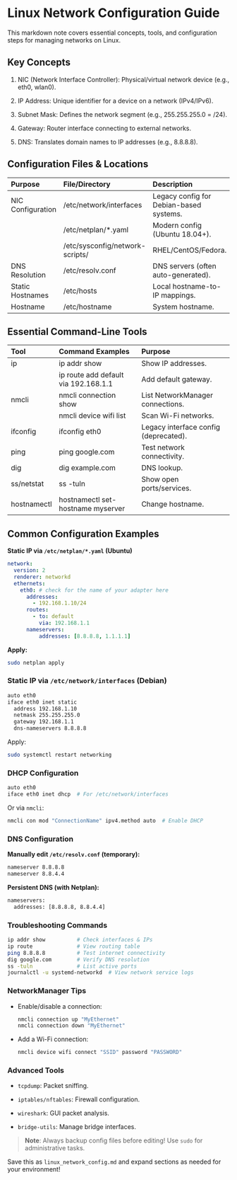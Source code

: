 # Linux Network Configuration Guide

This markdown note covers essential concepts, tools, and configuration steps for managing networks on Linux.

## Key Concepts

  1. NIC (Network Interface Controller): Physical/virtual network device (e.g., eth0, wlan0).

  2. IP Address: Unique identifier for a device on a network (IPv4/IPv6).

  3. Subnet Mask: Defines the network segment (e.g., 255.255.255.0 = /24).

  4. Gateway: Router interface connecting to external networks.

  5. DNS: Translates domain names to IP addresses (e.g., 8.8.8.8).

## Configuration Files & Locations

| Purpose           | File/Directory                  | Description                             |
| :---------------- | :------------------------------ | :-------------------------------------- |
| NIC Configuration | /etc/network/interfaces         | Legacy config for Debian-based systems. |
|                   | /etc/netplan/*.yaml             | Modern config (Ubuntu 18.04+).          |
|                   | /etc/sysconfig/network-scripts/ | RHEL/CentOS/Fedora.                     |
| DNS Resolution    | /etc/resolv.conf                | DNS servers (often auto-generated).     |
| Static Hostnames  | /etc/hosts                      | Local hostname-to-IP mappings.          |
| Hostname          | /etc/hostname                   | System hostname.                        |

## Essential Command-Line Tools

| Tool        | Command Examples                     | Purpose                               |
| :---------- | :----------------------------------- | :------------------------------------ |
| ip          | ip addr show                         | Show IP addresses.                    |
|             | ip route add default via 192.168.1.1 | Add default gateway.                  |
| nmcli       | nmcli connection show                | List NetworkManager connections.      |
|             | nmcli device wifi list               | Scan Wi-Fi networks.                  |
| ifconfig    | ifconfig eth0                        | Legacy interface config (deprecated). |
| ping        | ping google.com                      | Test network connectivity.            |
| dig         | dig example.com                      | DNS lookup.                           |
| ss/netstat  | ss -tuln                             | Show open ports/services.             |
| hostnamectl | hostnamectl set-hostname myserver    | Change hostname.                      |

## Common Configuration Examples

**Static IP via `/etc/netplan/*.yaml` (Ubuntu)**

```yaml
network:
  version: 2
  renderer: networkd
  ethernets:
    eth0: # check for the name of your adapter here
      addresses:
        - 192.168.1.10/24
      routes:
        - to: default
          via: 192.168.1.1
      nameservers:
          addresses: [8.8.8.8, 1.1.1.1]
```

**Apply:**

```bash
sudo netplan apply
```

### Static IP via `/etc/network/interfaces` (Debian)

```bash
auto eth0
iface eth0 inet static
  address 192.168.1.10
  netmask 255.255.255.0
  gateway 192.168.1.1
  dns-nameservers 8.8.8.8
```

Apply:

```bash
sudo systemctl restart networking
```

### DHCP Configuration

```bash
auto eth0
iface eth0 inet dhcp  # For /etc/network/interfaces
```

Or via `nmcli`:

```bash
nmcli con mod "ConnectionName" ipv4.method auto  # Enable DHCP
```

### DNS Configuration

**Manually edit `/etc/resolv.conf` (temporary):**

```bash
nameserver 8.8.8.8
nameserver 8.8.4.4
```

**Persistent DNS (with Netplan):**

```bash
nameservers:
  addresses: [8.8.8.8, 8.8.4.4]
```

### Troubleshooting Commands

```bash
ip addr show          # Check interfaces & IPs
ip route              # View routing table
ping 8.8.8.8          # Test internet connectivity
dig google.com        # Verify DNS resolution
ss -tuln              # List active ports
journalctl -u systemd-networkd  # View network service logs
```

### NetworkManager Tips

- Enable/disable a connection:
  
  ```bash
  nmcli connection up "MyEthernet"
  nmcli connection down "MyEthernet"
  ```

- Add a Wi-Fi connection:
  
  ```bash
  nmcli device wifi connect "SSID" password "PASSWORD"
  ```

### Advanced Tools

- `tcpdump`: Packet sniffing.

- `iptables/nftables`: Firewall configuration.

- `wireshark`: GUI packet analysis.

- `bridge-utils`: Manage bridge interfaces.

> **Note**: Always backup config files before editing! Use `sudo` for administrative tasks.

Save this as `linux_network_config.md` and expand sections as needed for your environment!
